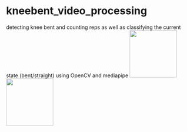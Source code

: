 # kneebent_video_processing
detecting knee bent and counting reps as well as classifying the current state (bent/straight) using OpenCV and mediapipe 
<img src="relative/path/in/repository/to/image.svg" width="128"/>
<img src="relative/path/in/repository/to/image.svg" width="128"/>
